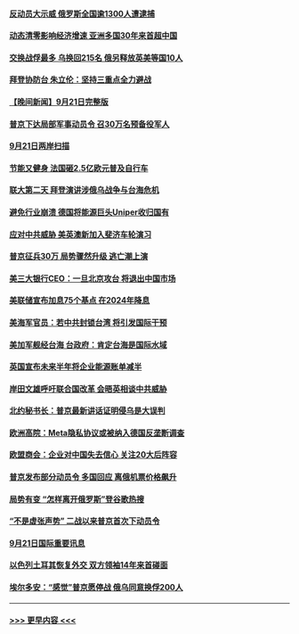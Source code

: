 #### [反动员大示威 俄罗斯全国逾1300人遭逮捕](../pages/prog202/a103534199.md?t=09221350) 
#### [动态清零影响经济增速 亚洲多国30年来首超中国](../pages/prog202/a103534211.md?t=09221350) 
#### [交换战俘最多 乌换回215名 俄另释放英美等国10人](../pages/prog202/a103534133.md?t=09221350) 
#### [拜登协防台 朱立伦：坚持三重点全力避战](../pages/prog202/a103534149.md?t=09221350) 
#### [【晚间新闻】9月21日完整版](../pages/prog202/a103534088.md?t=09221350) 
#### [普京下达局部军事动员令 召30万名预备役军人](../pages/prog202/a103534151.md?t=09221350) 
#### [9月21日两岸扫描](../pages/prog202/a103533986.md?t=09221350) 
#### [节能又健身 法国砸2.5亿欧元普及自行车](../pages/prog202/a103533994.md?t=09221350) 
#### [联大第二天 拜登演讲涉俄乌战争与台海危机](../pages/prog202/a103533967.md?t=09221350) 
#### [避免行业崩溃 德国将能源巨头Uniper收归国有](../pages/prog202/a103533969.md?t=09221350) 
#### [应对中共威胁 美英澳新加入斐济车轮演习](../pages/prog202/a103533978.md?t=09221350) 
#### [普京征兵30万 局势骤然升级 逃亡潮上演](../pages/prog202/a103533976.md?t=09221350) 
#### [美三大银行CEO：一旦北京攻台 将退出中国市场](../pages/prog202/a103533867.md?t=09221350) 
#### [美联储宣布加息75个基点 在2024年降息](../pages/prog202/a103533718.md?t=09221350) 
#### [美海军官员：若中共封锁台湾 将引发国际干预](../pages/prog202/a103533822.md?t=09221350) 
#### [美加军舰经台海 台政府：肯定台海是国际水域](../pages/prog202/a103533762.md?t=09221350) 
#### [英国宣布未来半年将企业能源账单减半](../pages/prog202/a103533773.md?t=09221350) 
#### [岸田文雄呼吁联合国改革 会晤英相谈中共威胁](../pages/prog202/a103533766.md?t=09221350) 
#### [北约秘书长：普京最新讲话证明侵乌是大误判](../pages/prog202/a103533620.md?t=09221350) 
#### [欧洲高院：Meta隐私协议或被纳入德国反垄断调查](../pages/prog202/a103533702.md?t=09221350) 
#### [欧盟商会：企业对中国失去信心 关注20大后阵容](../pages/prog202/a103533592.md?t=09221350) 
#### [普京发布部分动员令 多国回应 离俄机票价格飙升](../pages/prog202/a103533478.md?t=09221350) 
#### [局势有变 “怎样离开俄罗斯”登谷歌热搜](../pages/prog202/a103533484.md?t=09221350) 
#### [“不是虚张声势” 二战以来普京首次下动员令](../pages/prog202/a103533493.md?t=09221350) 
#### [9月21日国际重要讯息](../pages/prog202/a103533460.md?t=09221350) 
#### [以色列土耳其恢复外交 双方领袖14年来首碰面](../pages/prog202/a103533403.md?t=09221350) 
#### [埃尔多安：“感觉”普京愿停战 俄乌同意换俘200人](../pages/prog202/a103533355.md?t=09221350) 

----
#### [ >>> 更早内容 <<< ](../indexes/prog202-earlier.md)
